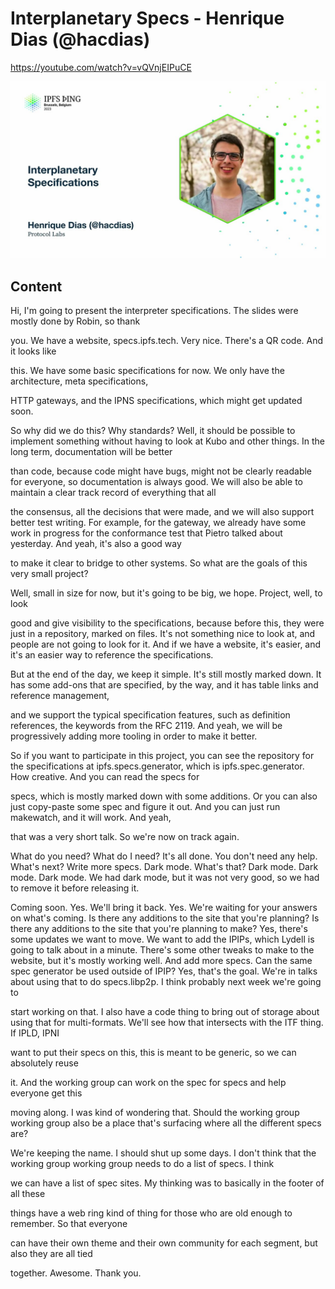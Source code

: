 
# Interplanetary Specs - Henrique Dias (@hacdias)

<https://youtube.com/watch?v=vQVnjEIPuCE>

![image for Interplanetary Specs - Henrique Dias (@hacdias)](/thing23/vQVnjEIPuCE.jpg)

## Content

Hi, I'm going to present the interpreter specifications. The slides were mostly done by Robin, so thank

you. We have a website, specs.ipfs.tech. Very nice. There's a QR code. And it looks like

this. We have some basic specifications for now. We only have the architecture, meta specifications,

HTTP gateways, and the IPNS specifications, which might get updated soon.

So why did we do this? Why standards? Well, it should be possible to implement something without having to look at Kubo and other things. In the long term, documentation will be better

than code, because code might have bugs, might not be clearly readable for everyone, so documentation
is always good. We will also be able to maintain a clear track record of everything that all

the consensus, all the decisions that were made, and we will also support better test writing. For example, for the gateway, we already have some work in progress for the
conformance test that Pietro talked about yesterday. And yeah, it's also a good way

to make it clear to bridge to other systems. So what are the goals of this very small project?

Well, small in size for now, but it's going to be big, we hope. Project, well, to look

good and give visibility to the specifications, because before this, they were just in a repository,
marked on files. It's not something nice to look at, and people are not going to look for it. And if we have a website, it's easier, and it's an easier way to reference the specifications.

But at the end of the day, we keep it simple. It's still mostly marked down. It has some add-ons that are specified, by the way, and it has table links and reference management,

and we support the typical specification features, such as definition references, the keywords
from the RFC 2119. And yeah, we will be progressively adding more tooling in order to make it better.

So if you want to participate in this project, you can see the repository for the specifications at ipfs.specs.generator, which is ipfs.spec.generator. How creative. And you can read the specs for

specs, which is mostly marked down with some additions. Or you can also just copy-paste
some spec and figure it out. And you can just run makewatch, and it will work. And yeah,

that was a very short talk. So we're now on track again.

What do you need? What do I need? It's all done. You don't need any help. What's next? Write more specs. Dark mode. What's that? Dark mode. Dark mode. Dark mode. We had dark mode, but it was not very good, so we had to remove it before releasing it.

Coming soon. Yes. We'll bring it back. Yes. We're waiting for your answers on what's coming. Is there any additions to the site that you're
planning? Is there any additions to the site that you're planning to make? Yes, there's some updates we want to move. We want to add the IPIPs, which Lydell is going to talk about in a minute. There's some other tweaks to make to the website, but it's
mostly working well. And add more specs.
Can the same spec generator be used outside of IPIP? Yes, that's the goal. We're in talks about using that to do specs.libp2p. I think probably next week we're going to

start working on that. I also have a code thing to bring out of storage about using
that for multi-formats. We'll see how that intersects with the ITF thing. If IPLD, IPNI

want to put their specs on this, this is meant to be generic, so we can absolutely reuse

it. And the working group can work on the spec for specs and help everyone get this

moving along. I was kind of wondering that. Should the working group working group also be a place that's surfacing where all the different specs are?

We're keeping the name. I should shut up some days.
I don't think that the working group working group needs to do a list of specs. I think

we can have a list of spec sites. My thinking was to basically in the footer of all these

things have a web ring kind of thing for those who are old enough to remember. So that everyone

can have their own theme and their own community for each segment, but also they are all tied

together. Awesome. Thank you.

